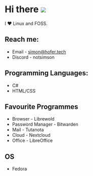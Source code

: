 # Hi there ![](https://user-images.githubusercontent.com/18350557/176309783-0785949b-9127-417c-8b55-ab5a4333674e.gif)

I ❤️ Linux and FOSS.


## Reach me:
   - Email - simon@hofer.tech
   - Discord - notsimson

## Programming Languages:
   - C#
   - HTML/CSS

## Favourite Programmes
   - Browser - Librewold
   - Password Manager - Bitwarden
   - Mail - Tutanota
   - Cloud - Nextcloud
   - Office - LibreOffice

## OS
   - Fedora
